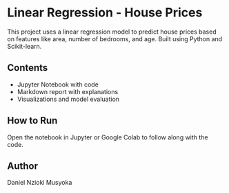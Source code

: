 # Linear Regression - House Prices

This project uses a linear regression model to predict house prices based on features like area, number of bedrooms, and age. Built using Python and Scikit-learn.

## Contents
- Jupyter Notebook with code
- Markdown report with explanations
- Visualizations and model evaluation

## How to Run
Open the notebook in Jupyter or Google Colab to follow along with the code.

## Author
Daniel Nzioki Musyoka
